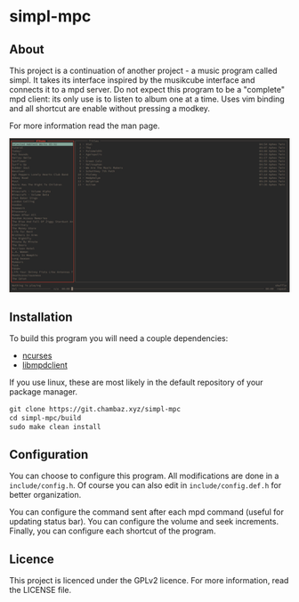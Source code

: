 # simpl-mpc

## About

This project is a continuation of another project - a music program called simpl.
It takes its interface inspired by the musikcube interface and connects it to a mpd server.
Do not expect this program to be a "complete" mpd client: its only use is to listen to album one at a time.
Uses vim binding and all shortcut are enable without pressing a modkey.

For more information read the man page.

![A screenshot of the program](screenshots/screenshot.png)

## Installation

To build this program you will need a couple dependencies:
- [ncurses](https://invisible-island.net/ncurses/)
- [libmpdclient](https://www.musicpd.org/libs/libmpdclient/)

If you use linux, these are most likely in the default repository of your package manager.

```
git clone https://git.chambaz.xyz/simpl-mpc
cd simpl-mpc/build
sudo make clean install
```

## Configuration

You can choose to configure this program.
All modifications are done in a `include/config.h`.
Of course you can also edit in `include/config.def.h` for better organization.

You can configure the command sent after each mpd command (useful for updating status bar).
You can configure the volume and seek increments.
Finally, you can configure each shortcut of the program.

## Licence

This project is licenced under the GPLv2 licence.
For more information, read the LICENSE file.
